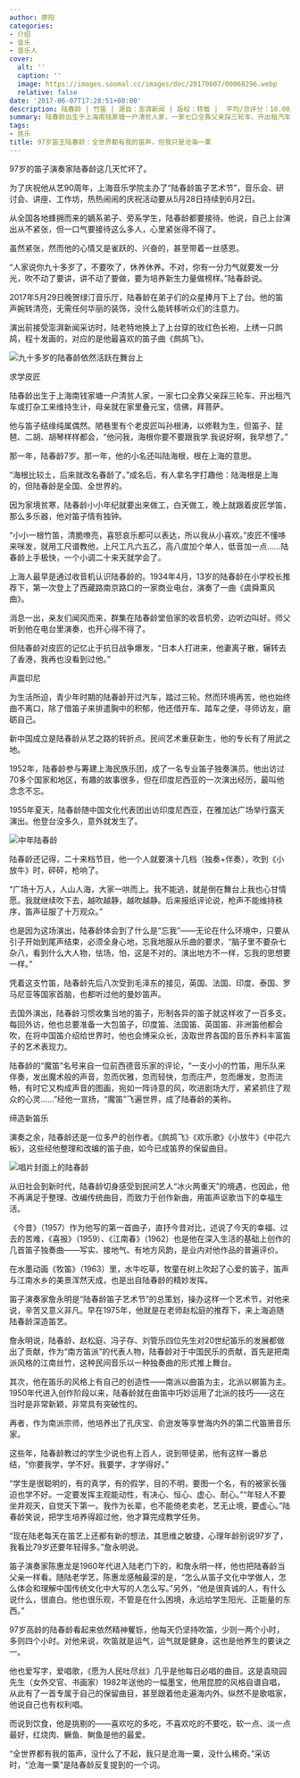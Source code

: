 ```yaml
---
author: 廖阳
categories:
- 介绍
- 音乐
- 音乐人
cover:
  alt: ''
  caption: ''
  image: https://images.soomal.cc/images/doc/20170607/00068296.webp
  relative: false
date: '2017-06-07T17:28:51+08:00'
description: 陆春龄 | 竹笛 | 源自：澎湃新闻 | 版权：转载 |  平均/总评分：10.00/40
summary: 陆春龄出生于上海南钱家塘一户清贫人家，一家七口全靠父亲踩三轮车、开出租汽车或打杂工来维持生计，母亲就在家里叠元宝，信佛，拜菩萨。他与笛子结缘纯属偶然。陋巷里有个老皮匠叫孙根涛，以修鞋为生，但笛子、琵琶、二胡、胡琴样样都会，“他问我，海根你要不要跟我学.我说好啊，我早想了。”
tags:
- 民乐
title: 97岁笛王陆春龄：全世界都有我的笛声，但我只是沧海一粟
---
```


97岁的笛子演奏家陆春龄这几天忙坏了。

为了庆祝他从艺90周年，上海音乐学院主办了“陆春龄笛子艺术节”，音乐会、研讨会、讲座、工作坊，热热闹闹的庆祝活动要从5月28日持续到6月2日。

从全国各地蜂拥而来的嫡系弟子、旁系学生，陆春龄都要接待。他说，自己上台演出从不紧张，但一口气要接待这么多人，心里紧张得不得了。

虽然紧张，然而他的心情又是雀跃的、兴奋的，甚至带着一丝感恩。

“人家说你九十多岁了，不要吹了，休养休养。不对，你有一分力气就要发一分光，吹不动了要讲，讲不动了要做，要为培养新生力量做榜样。”陆春龄说。

2017年5月29日晚贺绿汀音乐厅，陆春龄在弟子们的众星捧月下上了台。他的笛声婉转清亮，无需任何华丽的装饰，没什么能转移听众们的注意力。

演出前接受澎湃新闻采访时，陆老特地换上了上台穿的玫红色长袍，上绣一只鹧鸪，程十发画的，对应的是他最喜欢的笛子曲《鹧鸪飞》。



![九十多岁的陆春龄依然活跃在舞台上](https://images.soomal.cc/images/doc/20170607/00068295.webp)





求学皮匠

陆春龄出生于上海南钱家塘一户清贫人家，一家七口全靠父亲踩三轮车、开出租汽车或打杂工来维持生计，母亲就在家里叠元宝，信佛，拜菩萨。

他与笛子结缘纯属偶然。陋巷里有个老皮匠叫孙根涛，以修鞋为生，但笛子、琵琶、二胡、胡琴样样都会，“他问我，海根你要不要跟我学.我说好啊，我早想了。”

那一年，陆春龄7岁。那一年，他的小名还叫陆海根，根在上海的意思。

“海根比较土，后来就改名春龄了。”成名后，有人拿名字打趣他：陆海根是上海的，但陆春龄是全国、全世界的。

因为家境贫寒，陆春龄小小年纪就要出来做工，白天做工，晚上就跟着皮匠学笛，那么多乐器，他对笛子情有独钟。

“小小一根竹笛，清脆嘹亮，喜怒哀乐都可以表达，所以我从小喜欢。”皮匠不懂哆来咪发，就用工尺谱教他，上尺工凡六五乙，高八度加个单人，低音加一点……陆春龄上手极快，一个小调二十来天就学会了。

上海人最早是通过收音机认识陆春龄的。1934年4月，13岁的陆春龄在小学校长推荐下，第一次登上了西藏路南京路口的一家商业电台，演奏了一曲《虞舜熏风曲》。

消息一出，亲友们闻风而来，群集在陆春龄堂伯家的收音机旁，边听边叫好。师父听到他在电台里演奏，也开心得不得了。

但陆春龄对皮匠的记忆止于抗日战争爆发，“日本人打进来，他妻离子散，辗转去了香港，我再也没看到过他。”

声震印尼

为生活所迫，青少年时期的陆春龄开过汽车，踏过三轮。然而环境再苦，他也始终曲不离口，除了借笛子来排遣胸中的积郁，他还借开车、踏车之便，寻师访友，磨砺自己。

新中国成立是陆春龄从艺之路的转折点。民间艺术重获新生，他的专长有了用武之地。

1952年，陆春龄参与筹建上海民族乐团，成了一名专业笛子独奏演员。他出访过70多个国家和地区，有趣的故事很多，但在印度尼西亚的一次演出经历，最叫他念念不忘。

1955年夏天，陆春龄随中国文化代表团出访印度尼西亚，在雅加达广场举行露天演出。他登台没多久，意外就发生了。

![中年陆春龄](https://images.soomal.cc/images/doc/20170607/00068294_01.webp)





陆春龄还记得，二十来档节目，他一个人就要演十几档（独奏+伴奏），吹到《小放牛》时，砰砰，枪响了。

“广场十万人，人山人海，大家一哄而上。我不能逃，就是倒在舞台上我也心甘情愿。我就继续吹下去，越吹越静，越吹越静。后来报纸评论说，枪声不能维持秩序，笛声征服了十万观众。”

也是因为这场演出，陆春龄体会到了什么是“忘我”――无论在什么环境中，只要从引子开始到尾声结束，必须全身心地，忘我地服从乐曲的要求，“脑子里不要杂七杂八，看到什么大人物，怯场，怕，这是不对的。演出地方不一样，忘我的思想要一样。”

凭着这支竹笛，陆春龄先后八次受到毛泽东的接见，英国、法国、印度、泰国、罗马尼亚等国家首脑，也都听过他的曼妙笛声。

去国外演出，陆春龄习惯收集当地的笛子，形制各异的笛子就这样收了一百多支。每回外访，他也总要准备一大包笛子，印度笛、法国笛、英国笛、非洲笛他都会吹，在将中国笛介绍给世界时，他也会博采众长，汲取世界各国的音乐养料丰富笛子的艺术表现力。

陆春龄的“魔笛”名号来自一位前西德音乐家的评论，“一支小小的竹笛，用乐队来伴奏，发出魔术般的声音，忽而优雅，忽而轻快，忽而庄严，忽而爆发，忽而流畅，有时它又构成声音的图画，宛如一阵诗意的风，吹进剧场大厅，紧紧抓住了观众的心灵……”经他一宣扬，“魔笛”飞遍世界，成了陆春龄的美称。

缔造新笛乐

演奏之余，陆春龄还是一位多产的创作者。《鹧鸪飞》《欢乐歌》《小放牛》《中花六板》，这些经他整理和改编的笛子曲，如今已成笛界的保留曲目。







![唱片封面上的陆春龄](https://images.soomal.cc/images/doc/20170607/00068296.webp)





从旧社会到新时代，陆春龄切身感受到民间艺人“冰火两重天”的境遇，也因此，他不再满足于整理、改编传统曲目，而致力于创作新曲，用笛声讴歌当下的幸福生活。

《今昔》（1957）作为他写的第一首曲子，直抒今昔对比，述说了今天的幸福、过去的苦难，《喜报》（1959）、《江南春》（1962）也是他在深入生活的基础上创作的几首笛子独奏曲――写实、接地气、有地方风韵，是业内对他作品的普遍评价。

在水墨动画《牧笛》（1963）里，水牛吃草，牧童在树上吹起了心爱的笛子，笛声与江南水乡的美景浑然天成，也是出自陆春龄的精妙发挥。

笛子演奏家詹永明是“陆春龄笛子艺术节”的总策划，操办这样一个艺术节，对他来说，辛苦又意义非凡。早在1975年，他就是在老师赵松庭的推荐下，来上海追随陆春龄深造笛艺。

詹永明说，陆春龄、赵松庭、冯子存、刘管乐四位先生对20世纪笛乐的发展都做出了贡献，作为“南方笛派”的代表人物，陆春龄对于中国民乐的贡献，首先是把南派风格的江南丝竹，这种民间音乐以一种独奏曲的形式推上舞台。

其次，他在笛乐的风格上有自己的创造性――南派以曲笛为主，北派以梆笛为主。1950年代进入创作阶段以来，陆春龄就在曲笛中巧妙运用了北派的技巧――这在当时是非常新颖，非常具有突破性的。

再者，作为南派宗师，他培养出了孔庆宝、俞逊发等享誉海内外的第二代笛箫音乐家。

这些年，陆春龄教过的学生少说也有上百人，说到带徒弟，他有这样一番总结，“你要我学，学不好。我要学，才学得好。”

“学生是很聪明的，有的真学，有的假学，目的不明，要图一个名，有的被家长强迫也学不好。一定要发挥主观能动性，有决心、恒心、虚心、耐心。”“年轻人不要坐井观天，自觉天下第一。我作为长辈，也不能倚老卖老，艺无止境，要虚心。”陆春龄笑说，把学生培养得超过他，他才算完成教学任务。

“现在陆老每天在笛艺上还都有新的想法，其思维之敏捷，心理年龄别说97岁了，我看比79岁还要年轻得多。”詹永明说。

笛子演奏家陈惠龙是1960年代进入陆老门下的，和詹永明一样，他也把陆春龄当父亲一样看。随陆老学艺，陈惠龙感触最深的是，“怎么从笛子文化中学做人，怎么体会和理解中国传统文化中大写的人怎么写。”另外，“他是很真诚的人，有什么说什么，很直白。他也很乐观，不管是在什么困境，永远给学生阳光、正能量的东西。”

97岁高龄的陆春龄看起来依然精神矍铄，他每天仍坚持吹笛，少则一两个小时，多则四个小时。对他来说，吹笛就是运气，运气就是健身，这也是他养生的要诀之一。

他也爱写字，爱唱歌，《愿为人民吐尽丝》几乎是他每日必唱的曲目。这是袁晓园先生（女外交官、书画家）1982年送他的一幅墨宝，他用昆腔的风格自谱自唱，从此有了一首专属于自己的保留曲目，甚至跟着他走遍海内外。纵然不是歌唱家，他说自己也有权利唱。

而说到饮食，他是挑剔的――喜欢吃的多吃，不喜欢吃的不要吃，软一点、淡一点最好，红烧肉、鳜鱼、鲥鱼是他的最爱。

“全世界都有我的笛声，没什么了不起，我只是沧海一粟，没什么稀奇。”采访时，“沧海一粟”是陆春龄反复提到的一个词。
